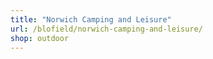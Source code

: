 ```yaml
---
title: "Norwich Camping and Leisure"
url: /blofield/norwich-camping-and-leisure/
shop: outdoor
---
```

